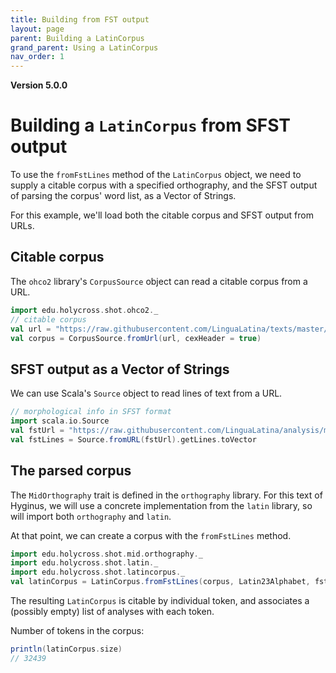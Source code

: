 ```yaml
---
title: Building from FST output
layout: page
parent: Building a LatinCorpus
grand_parent: Using a LatinCorpus
nav_order: 1
---
```


**Version 5.0.0**

# Building a `LatinCorpus` from SFST output

To use the `fromFstLines` method of the `LatinCorpus` object, we need to supply a citable corpus with a specified orthography, and the SFST output of parsing the corpus' word list, as a Vector of Strings.

For this example, we'll load both the citable corpus and SFST output from URLs.


## Citable corpus

The `ohco2` library's `CorpusSource` object can read a citable corpus from a URL.

```scala
import edu.holycross.shot.ohco2._
// citable corpus
val url = "https://raw.githubusercontent.com/LinguaLatina/texts/master/texts/latin23/hyginus.cex"
val corpus = CorpusSource.fromUrl(url, cexHeader = true)
```


## SFST output as a Vector of Strings

We can use Scala's `Source` object to read lines of text from a URL.

```scala
// morphological info in SFST format
import scala.io.Source
val fstUrl = "https://raw.githubusercontent.com/LinguaLatina/analysis/master/data/hyginus/hyginus-fst.txt"
val fstLines = Source.fromURL(fstUrl).getLines.toVector
```


## The parsed corpus

The `MidOrthography` trait is defined in the `orthography` library.  For this text of Hyginus, we will use a concrete implementation from the `latin` library, so will import both `orthography` and `latin`.  

At that point, we can create a corpus with the `fromFstLines` method.

```scala
import edu.holycross.shot.mid.orthography._
import edu.holycross.shot.latin._
import edu.holycross.shot.latincorpus._
val latinCorpus = LatinCorpus.fromFstLines(corpus, Latin23Alphabet, fstLines, strict=false)
```

The resulting `LatinCorpus` is citable by individual token, and associates a (possibly empty) list of analyses with each token.

Number of tokens in the corpus:

```scala
println(latinCorpus.size)
// 32439
```
